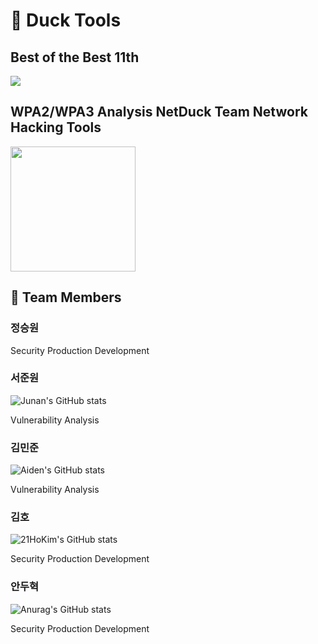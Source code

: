 # 🦆 Duck Tools 
<h2>Best of the Best 11th</h2>
<img src="https://user-images.githubusercontent.com/75542499/196032403-e6cbc599-00ec-49e4-bd13-735c092837bf.jpg"/>
<h2>WPA2/WPA3 Analysis NetDuck Team Network Hacking Tools</h2>
<img src="https://user-images.githubusercontent.com/75542499/196033254-89f4fef6-33f6-4810-a396-435a484aa31a.png"width="200" height="200"/>



<h2>🤑 Team Members</h2>
<h3>정승원</h3>
<p>Security Production Development</p>

<h3>서준원</h3>

![Junan's GitHub stats](https://github-readme-stats.vercel.app/api?username=junan-98&theme=dark&show_icons=true)
<p>Vulnerability Analysis</p>

<h3>김민준</h3>

![Aiden's GitHub stats](https://github-readme-stats.vercel.app/api?username=AidenKim-com&theme=dark&show_icons=true)
<p>Vulnerability Analysis</p>

<h3>김호</h3>

![21HoKim's GitHub stats](https://github-readme-stats.vercel.app/api?username=21HoKim&theme=dark&show_icons=true)
<p>Security Production Development</p>

<h3>안두혁</h3>

![Anurag's GitHub stats](https://github-readme-stats.vercel.app/api?username=myharu01&theme=dark&show_icons=true)
<p>Security Production Development</p>
